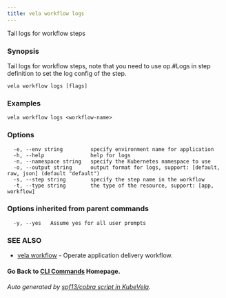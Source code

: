 ```yaml
---
title: vela workflow logs
---
```


Tail logs for workflow steps

### Synopsis

Tail logs for workflow steps, note that you need to use op.#Logs in step definition to set the log config of the step.

```
vela workflow logs [flags]
```

### Examples

```
vela workflow logs <workflow-name>
```

### Options

```
  -e, --env string         specify environment name for application
  -h, --help               help for logs
  -n, --namespace string   specify the Kubernetes namespace to use
  -o, --output string      output format for logs, support: [default, raw, json] (default "default")
  -s, --step string        specify the step name in the workflow
  -t, --type string        the type of the resource, support: [app, workflow]
```

### Options inherited from parent commands

```
  -y, --yes   Assume yes for all user prompts
```

### SEE ALSO

* [vela workflow](vela_workflow.md)	 - Operate application delivery workflow.

#### Go Back to [CLI Commands](vela.md) Homepage.


###### Auto generated by [spf13/cobra script in KubeVela](https://github.com/kubevela/kubevela/tree/master/hack/docgen).

